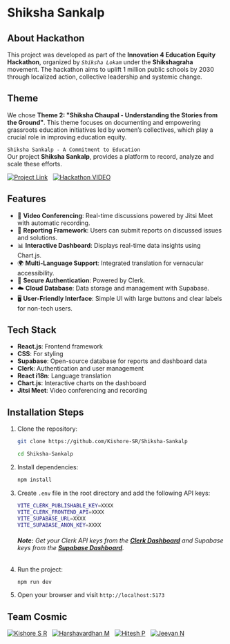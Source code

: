 #  Shiksha Sankalp

## About Hackathon

This project was developed as part of the **Innovation 4 Education Equity Hackathon**, organized by *`Shiksha Lokam`* under the **Shikshagraha** movement. The hackathon aims to uplift 1 million public schools by 2030 through localized action, collective leadership and systemic change.

## Theme

We chose **Theme 2: "Shiksha Chaupal - Understanding the Stories from the Ground"**. This theme focuses on documenting and empowering grassroots education initiatives led by women’s collectives, which play a crucial role in improving education equity.

`Shiksha Sankalp - A Commitment to Education`  
Our project **Shiksha Sankalp**, provides a platform to record, analyze and scale these efforts.

[![Project Link](https://img.shields.io/badge/Project%20Link-37a779?style=for-the-badge)](https://shikshasankalp.vercel.app/)  &nbsp; 
[![Hackathon VIDEO](https://img.shields.io/badge/Demo%20VIDEO-%23FF0000.svg?style=for-the-badge&logo=YouTube&logoColor=white)](https://youtu.be/)  

## Features 

- 🎥 **Video Conferencing**: Real-time discussions powered by Jitsi Meet with automatic recording.
- 📝 **Reporting Framework**: Users can submit reports on discussed issues and solutions.
- 📊 **Interactive Dashboard**: Displays real-time data insights using Chart.js.
- 🌍 **Multi-Language Support**: Integrated translation for vernacular accessibility.
- 🔐 **Secure Authentication**: Powered by Clerk.
- ☁️ **Cloud Database**: Data storage and management with Supabase.
- 🖥 **User-Friendly Interface**: Simple UI with large buttons and clear labels for non-tech users.

## Tech Stack

- **React.js**: Frontend framework
- **CSS**: For styling
- **Supabase**: Open-source database for reports and dashboard data
- **Clerk**: Authentication and user management
- **React i18n**: Language translation
- **Chart.js**: Interactive charts on the dashboard
- **Jitsi Meet**: Video conferencing and recording

## Installation Steps

1. Clone the repository:
   ```sh
   git clone https://github.com/Kishore-SR/Shiksha-Sankalp
   ```
   ```sh
   cd Shiksha-Sankalp
   ```
2. Install dependencies:
   ```sh
   npm install
   ```
3. Create `.env` file in the root directory and add the following API keys:

   ```sh
   VITE_CLERK_PUBLISHABLE_KEY=XXXX
   VITE_CLERK_FRONTEND_API=XXXX
   VITE_SUPABASE_URL=XXXX
   VITE_SUPABASE_ANON_KEY=XXXX
   ```
   ###### **Note:** Get your Clerk API keys from the **[Clerk Dashboard](https://clerk.dev/)** and Supabase keys from the **[Supabase Dashboard](https://supabase.com/)**.

4. Run the project:
   ```sh
   npm run dev
   ```
5. Open your browser and visit `http://localhost:5173`

## Team Cosmic

[![Kishore S R](https://img.shields.io/badge/kishore%20s%20r-%230077B5.svg?style=for-the-badge&logo=linkedin&logoColor=white)](https://www.linkedin.com/in/Kishore-SR) &nbsp;
[![Harshavardhan M](https://img.shields.io/badge/harshavardhan%20m-%230077B5.svg?style=for-the-badge&logo=linkedin&logoColor=white)](https://www.linkedin.com/in/harshavardhan-md/) &nbsp;
[![Hitesh P](https://img.shields.io/badge/hitesh%20p-%230077B5.svg?style=for-the-badge&logo=linkedin&logoColor=white)](https://www.linkedin.com/in/hitesh-p-aa55662a3) &nbsp;
[![Jeevan N](https://img.shields.io/badge/jeevan%20n-%230077B5.svg?style=for-the-badge&logo=linkedin&logoColor=white)](https://www.linkedin.com/in/jeevan-n-39a5652a3/)
